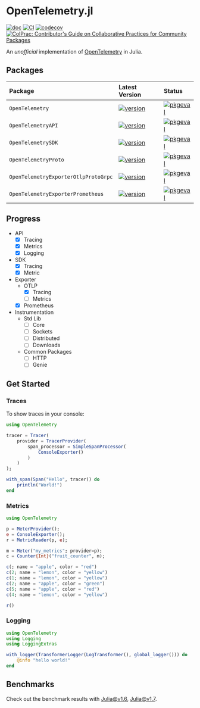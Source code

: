 # OpenTelemetry.jl
[![doc](https://img.shields.io/badge/docs-dev-blue.svg)](https://oolong-dev.github.io/OpenTelemetry.jl/)
[![CI](https://github.com/oolong-dev/OpenTelemetry.jl/actions/workflows/CI.yml/badge.svg)](https://github.com/oolong-dev/OpenTelemetry.jl/actions/workflows/CI.yml)
[![codecov](https://codecov.io/gh/oolong-dev/OpenTelemetry.jl/branch/master/graph/badge.svg?token=A3DMIK8K58)](https://codecov.io/gh/oolong-dev/OpenTelemetry.jl)
[![ColPrac: Contributor's Guide on Collaborative Practices for Community Packages](https://img.shields.io/badge/ColPrac-Contributor's%20Guide-blueviolet)](https://github.com/SciML/ColPrac)


An *unofficial* implementation of [OpenTelemetry](https://opentelemetry.io/) in Julia.

## Packages

| Package | Latest Version | Status |
|:--------|:---------------|:-------|
|`OpenTelemetry` | [![version](https://juliahub.com/docs/OpenTelemetry/version.svg)](https://juliahub.com/ui/Packages/OpenTelemetry/L4aUb) | [![pkgeval](https://juliahub.com/docs/OpenTelemetry/pkgeval.svg)](https://juliahub.com/ui/Packages/OpenTelemetry/L4aUb)|
|`OpenTelemetryAPI` | [![version](https://juliahub.com/docs/OpenTelemetryAPI/version.svg)](https://juliahub.com/ui/Packages/OpenTelemetryAPI/p4SiN) | [![pkgeval](https://juliahub.com/docs/OpenTelemetryAPI/pkgeval.svg)](https://juliahub.com/ui/Packages/OpenTelemetryAPI/p4SiN) |
| `OpenTelemetrySDK` | [![version](https://juliahub.com/docs/OpenTelemetrySDK/version.svg)](https://juliahub.com/ui/Packages/OpenTelemetrySDK/NFHPX) | [![pkgeval](https://juliahub.com/docs/OpenTelemetrySDK/pkgeval.svg)](https://juliahub.com/ui/Packages/OpenTelemetrySDK/NFHPX) |
| `OpenTelemetryProto` | [![version](https://juliahub.com/docs/OpenTelemetryProto/version.svg)](https://juliahub.com/ui/Packages/OpenTelemetryProto/l1kB4) | [![pkgeval](https://juliahub.com/docs/OpenTelemetryProto/pkgeval.svg)](https://juliahub.com/ui/Packages/OpenTelemetryProto/l1kB4) |
| `OpenTelemetryExporterOtlpProtoGrpc` | [![version](https://juliahub.com/docs/OpenTelemetryExporterOtlpProtoGrpc/version.svg)](https://juliahub.com/ui/Packages/OpenTelemetryExporterOtlpProtoGrpc/S0kTL) | [![pkgeval](https://juliahub.com/docs/OpenTelemetryExporterOtlpProtoGrpc/pkgeval.svg)](https://juliahub.com/ui/Packages/OpenTelemetryExporterOtlpProtoGrpc/S0kTL) |
| `OpenTelemetryExporterPrometheus` |[![version](https://juliahub.com/docs/OpenTelemetryExporterPrometheus/version.svg)](https://juliahub.com/ui/Packages/OpenTelemetryExporterPrometheus/Xma7h) | [![pkgeval](https://juliahub.com/docs/OpenTelemetryExporterPrometheus/pkgeval.svg)](https://juliahub.com/ui/Packages/OpenTelemetryExporterPrometheus/Xma7h)|

## Progress

- API
    - [x] Tracing
    - [x] Metrics
    - [x] Logging

- SDK
    - [x] Tracing
    - [x] Metric

- Exporter
    - OTLP
        - [x] Tracing
        - [ ] Metrics
    - [x] Prometheus

- Instrumentation
    - Std Lib
        - [ ] Core
        - [ ] Sockets
        - [ ] Distributed
        - [ ] Downloads
    - Common Packages
        - [ ] HTTP
        - [ ] Genie

## Get Started

### Traces

To show traces in your console:

```julia
using OpenTelemetry

tracer = Tracer(
    provider = TracerProvider(
        span_processor = SimpleSpanProcessor(
            ConsoleExporter()
        )
    )
);

with_span(Span("Hello", tracer)) do
    println("World!")
end
```

### Metrics

```julia
using OpenTelemetry

p = MeterProvider();
e = ConsoleExporter();
r = MetricReader(p, e);

m = Meter("my_metrics"; provider=p);
c = Counter{Int}("fruit_counter", m);

c(; name = "apple", color = "red")
c(2; name = "lemon", color = "yellow")
c(1; name = "lemon", color = "yellow")
c(2; name = "apple", color = "green")
c(5; name = "apple", color = "red")
c(4; name = "lemon", color = "yellow")

r()
```

### Logging

```julia
using OpenTelemetry
using Logging
using LoggingExtras

with_logger(TransformerLogger(LogTransformer(), global_logger())) do
    @info "hello world!"
end
```

## Benchmarks

Check out the benchmark results with [Julia@v1.6](https://oolong-dev.github.io/OpenTelemetry.jl/benchmarks/Julia-v1.6/), [Julia@v1.7](https://oolong-dev.github.io/OpenTelemetry.jl/benchmarks/Julia-v1.7/).
